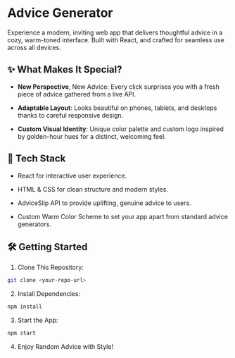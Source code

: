 # Advice Generator
Experience a modern, inviting web app that delivers thoughtful advice in a cozy, warm-toned interface. Built with React, and crafted for seamless use across all devices.

## ✨ What Makes It Special?
 - **New Perspective**, New Advice: Every click surprises you with a fresh piece of advice gathered from a live API.

 - **Adaptable Layout**: Looks beautiful on phones, tablets, and desktops thanks to careful responsive design.

 - **Custom Visual Identity**: Unique color palette and custom logo inspired by golden-hour hues for a distinct, welcoming feel.

## 🚀 Tech Stack
 - React for interactive user experience.

 - HTML & CSS for clean structure and modern styles.

 - AdviceSlip API to provide uplifting, genuine advice to users.

 - Custom Warm Color Scheme to set your app apart from standard advice generators.


## 🛠️ Getting Started

1. Clone This Repository:
```bash
git clone <your-repo-url>
```

2. Install Dependencies:
```bash
npm install
```

3. Start the App:
```bash
npm start
```

4. Enjoy Random Advice with Style!